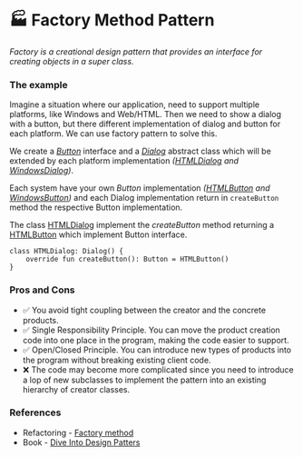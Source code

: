 # 🏭 Factory Method Pattern

*Factory is a creational design pattern that provides
an interface for creating objects in a super class.*

### The example
Imagine a situation where our application, need to support multiple platforms, like Windows and Web/HTML. Then we need to show a dialog with a button, but there different implementation of dialog and button for each platform. We can use factory pattern to solve this.

We create a *[Button](Button.kt)* interface and a *[Dialog](Dialog.kt)* abstract class which will be extended by each platform implementation *([HTMLDialog](HTMLDialog.kt) and [WindowsDialog](WindowsDialog.kt))*.

Each system have your own *Button* implementation *([HTMLButton](HTMLButton.kt) and [WindowsButton](WindowsButton.kt))* and each Dialog implementation return in `createButton` method the respective Button implementation.

The class [HTMLDialog](HTMLDialog.kt) implement the *createButton* method returning a [HTMLButton](HTMLButton.kt) which implement Button interface.
```
class HTMLDialog: Dialog() {
    override fun createButton(): Button = HTMLButton()
}
```

### Pros and Cons

- ✅ You avoid tight coupling between the creator and the concrete products.
- ✅ Single Responsibility Principle. You can move the product creation code into one place in the program, making the code easier to support.
- ✅ Open/Closed Principle. You can introduce new types of products into the program without breaking existing client code.
- ❌ The code may become more complicated since you need to introduce a lop of new subclasses to implement the pattern into an existing hierarchy of creator classes.


### References

- Refactoring - [Factory method](https://refactoring.guru/design-patterns/factory-method)
- Book - [Dive Into Design Patters](https://refactoring.guru/design-patterns/book)